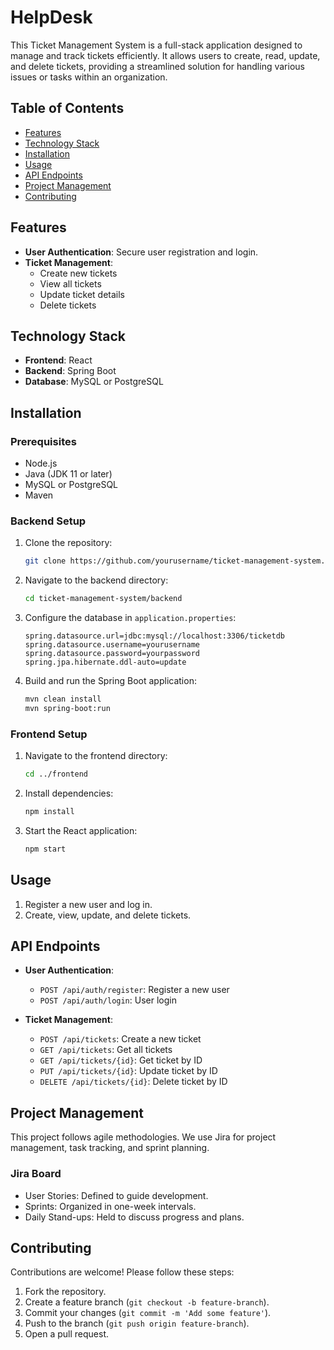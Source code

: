 # HelpDesk

This Ticket Management System is a full-stack application designed to manage and track tickets efficiently. It allows users to create, read, update, and delete tickets, providing a streamlined solution for handling various issues or tasks within an organization.

## Table of Contents

- [Features](#features)
- [Technology Stack](#technology-stack)
- [Installation](#installation)
- [Usage](#usage)
- [API Endpoints](#api-endpoints)
- [Project Management](#project-management)
- [Contributing](#contributing)

## Features

- **User Authentication**: Secure user registration and login.
- **Ticket Management**:
  - Create new tickets
  - View all tickets
  - Update ticket details
  - Delete tickets

## Technology Stack

- **Frontend**: React
- **Backend**: Spring Boot
- **Database**: MySQL or PostgreSQL

## Installation

### Prerequisites

- Node.js
- Java (JDK 11 or later)
- MySQL or PostgreSQL
- Maven

### Backend Setup

1. Clone the repository:
   ```bash
   git clone https://github.com/yourusername/ticket-management-system.git
   ```
2. Navigate to the backend directory:
   ```bash
   cd ticket-management-system/backend
   ```
3. Configure the database in `application.properties`:
   ```properties
   spring.datasource.url=jdbc:mysql://localhost:3306/ticketdb
   spring.datasource.username=yourusername
   spring.datasource.password=yourpassword
   spring.jpa.hibernate.ddl-auto=update
   ```
4. Build and run the Spring Boot application:
   ```bash
   mvn clean install
   mvn spring-boot:run
   ```

### Frontend Setup

1. Navigate to the frontend directory:
   ```bash
   cd ../frontend
   ```
2. Install dependencies:
   ```bash
   npm install
   ```
3. Start the React application:
   ```bash
   npm start
   ```

## Usage

1. Register a new user and log in.
2. Create, view, update, and delete tickets.

## API Endpoints

- **User Authentication**:

  - `POST /api/auth/register`: Register a new user
  - `POST /api/auth/login`: User login

- **Ticket Management**:
  - `POST /api/tickets`: Create a new ticket
  - `GET /api/tickets`: Get all tickets
  - `GET /api/tickets/{id}`: Get ticket by ID
  - `PUT /api/tickets/{id}`: Update ticket by ID
  - `DELETE /api/tickets/{id}`: Delete ticket by ID

## Project Management

This project follows agile methodologies. We use Jira for project management, task tracking, and sprint planning.

### Jira Board

- User Stories: Defined to guide development.
- Sprints: Organized in one-week intervals.
- Daily Stand-ups: Held to discuss progress and plans.

## Contributing

Contributions are welcome! Please follow these steps:

1. Fork the repository.
2. Create a feature branch (`git checkout -b feature-branch`).
3. Commit your changes (`git commit -m 'Add some feature'`).
4. Push to the branch (`git push origin feature-branch`).
5. Open a pull request.
